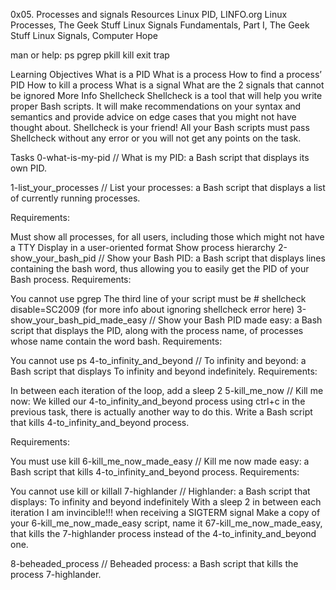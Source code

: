 0x05. Processes and signals
Resources
Linux PID, LINFO.org
Linux Processes, The Geek Stuff
Linux Signals Fundamentals, Part I, The Geek Stuff
Linux Signals, Computer Hope

man or help:
ps
pgrep
pkill
kill
exit
trap

Learning Objectives
What is a PID
What is a process
How to find a process’ PID
How to kill a process
What is a signal
What are the 2 signals that cannot be ignored
More Info
Shellcheck
Shellcheck is a tool that will help you write proper Bash scripts. It will make recommendations on your syntax and semantics and provide advice on edge cases that you might not have thought about. Shellcheck is your friend! All your Bash scripts must pass Shellcheck without any error or you will not get any points on the task.

Tasks
0-what-is-my-pid // What is my PID: a Bash script that displays its own PID.

1-list_your_processes // List your processes: a Bash script that displays a list of currently running processes.

Requirements:

Must show all processes, for all users, including those which might not have a TTY
Display in a user-oriented format
Show process hierarchy
2-show_your_bash_pid // Show your Bash PID: a Bash script that displays lines containing the bash word, thus allowing you to easily get the PID of your Bash process.
Requirements:

You cannot use pgrep
The third line of your script must be # shellcheck disable=SC2009 (for more info about ignoring shellcheck error here)
3-show_your_bash_pid_made_easy // Show your Bash PID made easy: a Bash script that displays the PID, along with the process name, of processes whose name contain the word bash.
Requirements:

You cannot use ps
4-to_infinity_and_beyond // To infinity and beyond: a Bash script that displays To infinity and beyond indefinitely.
Requirements:

In between each iteration of the loop, add a sleep 2
5-kill_me_now // Kill me now: We killed our 4-to_infinity_and_beyond process using ctrl+c in the previous task, there is actually another way to do this.
Write a Bash script that kills 4-to_infinity_and_beyond process.

Requirements:

You must use kill
6-kill_me_now_made_easy // Kill me now made easy: a Bash script that kills 4-to_infinity_and_beyond process.
Requirements:

You cannot use kill or killall
7-highlander // Highlander: a Bash script that displays:
To infinity and beyond indefinitely
With a sleep 2 in between each iteration
I am invincible!!! when receiving a SIGTERM signal
Make a copy of your 6-kill_me_now_made_easy script, name it 67-kill_me_now_made_easy, that kills the 7-highlander process instead of the 4-to_infinity_and_beyond one.

8-beheaded_process // Beheaded process: a Bash script that kills the process 7-highlander.
